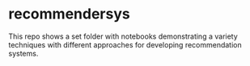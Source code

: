 # recommendersys
This repo shows a set folder with notebooks demonstrating a variety techniques with different approaches for developing recommendation systems.
